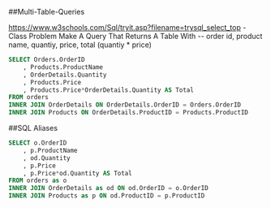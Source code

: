 ##Multi-Table-Queries

https://www.w3schools.com/Sql/tryit.asp?filename=trysql_select_top
-Class Problem Make A Query That Returns A Table With
-- order id, product name, quantiy, price, total (quantiy * price)
```sql
SELECT Orders.OrderID
	, Products.ProductName
    , OrderDetails.Quantity
    , Products.Price
	, Products.Price*OrderDetails.Quantity AS Total
FROM orders
INNER JOIN OrderDetails ON OrderDetails.OrderID = Orders.OrderID
INNER JOIN Products ON OrderDetails.ProductID = Products.ProductID
```

##SQL Aliases
```sql
SELECT o.OrderID
	, p.ProductName
    , od.Quantity
    , p.Price
	, p.Price*od.Quantity AS Total
FROM orders as o
INNER JOIN OrderDetails as od ON od.OrderID = o.OrderID
INNER JOIN Products as p ON od.ProductID = p.ProductID
```